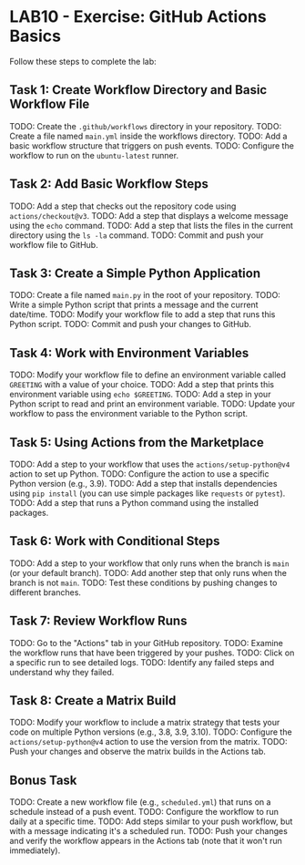 # LAB10 - Exercise: GitHub Actions Basics

Follow these steps to complete the lab:

## Task 1: Create Workflow Directory and Basic Workflow File
TODO: Create the `.github/workflows` directory in your repository.
TODO: Create a file named `main.yml` inside the workflows directory.
TODO: Add a basic workflow structure that triggers on push events.
TODO: Configure the workflow to run on the `ubuntu-latest` runner.

## Task 2: Add Basic Workflow Steps
TODO: Add a step that checks out the repository code using `actions/checkout@v3`.
TODO: Add a step that displays a welcome message using the `echo` command.
TODO: Add a step that lists the files in the current directory using the `ls -la` command.
TODO: Commit and push your workflow file to GitHub.

## Task 3: Create a Simple Python Application
TODO: Create a file named `main.py` in the root of your repository.
TODO: Write a simple Python script that prints a message and the current date/time.
TODO: Modify your workflow file to add a step that runs this Python script.
TODO: Commit and push your changes to GitHub.

## Task 4: Work with Environment Variables
TODO: Modify your workflow file to define an environment variable called `GREETING` with a value of your choice.
TODO: Add a step that prints this environment variable using `echo $GREETING`.
TODO: Add a step in your Python script to read and print an environment variable.
TODO: Update your workflow to pass the environment variable to the Python script.

## Task 5: Using Actions from the Marketplace
TODO: Add a step to your workflow that uses the `actions/setup-python@v4` action to set up Python.
TODO: Configure the action to use a specific Python version (e.g., 3.9).
TODO: Add a step that installs dependencies using `pip install` (you can use simple packages like `requests` or `pytest`).
TODO: Add a step that runs a Python command using the installed packages.

## Task 6: Work with Conditional Steps
TODO: Add a step to your workflow that only runs when the branch is `main` (or your default branch).
TODO: Add another step that only runs when the branch is not `main`.
TODO: Test these conditions by pushing changes to different branches.

## Task 7: Review Workflow Runs
TODO: Go to the "Actions" tab in your GitHub repository.
TODO: Examine the workflow runs that have been triggered by your pushes.
TODO: Click on a specific run to see detailed logs.
TODO: Identify any failed steps and understand why they failed.

## Task 8: Create a Matrix Build
TODO: Modify your workflow to include a matrix strategy that tests your code on multiple Python versions (e.g., 3.8, 3.9, 3.10).
TODO: Configure the `actions/setup-python@v4` action to use the version from the matrix.
TODO: Push your changes and observe the matrix builds in the Actions tab.

## Bonus Task
TODO: Create a new workflow file (e.g., `scheduled.yml`) that runs on a schedule instead of a push event.
TODO: Configure the workflow to run daily at a specific time.
TODO: Add steps similar to your push workflow, but with a message indicating it's a scheduled run.
TODO: Push your changes and verify the workflow appears in the Actions tab (note that it won't run immediately). 